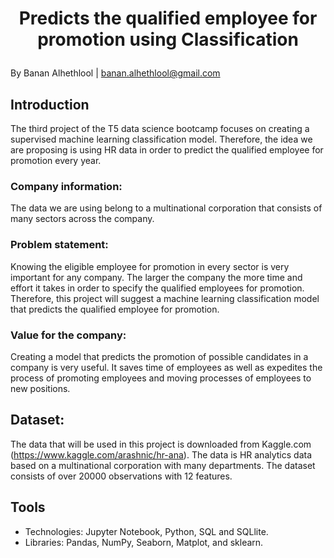 # <p align="center">  Predicts the qualified employee for promotion using Classification </p>
By Banan Alhethlool | banan.alhethlool@gmail.com

## Introduction

The third project of the T5 data science bootcamp focuses on creating a supervised machine learning classification model. Therefore, the idea we are proposing is using HR data in order to predict the qualified employee for promotion every year.


### Company information:
The data we are using belong to a multinational corporation that consists of many sectors across the company.

### Problem statement:
Knowing the eligible employee for promotion in every sector is very important for any company. The larger the company the more time and effort it takes in order to specify the qualified employees for promotion. Therefore, this project will suggest a machine learning classification model that predicts the qualified employee for promotion.

### Value for the company:
Creating a model that predicts the promotion of possible candidates in a company is very useful. It saves time of employees as well as expedites the process of promoting employees and moving processes of employees to new positions. 

## Dataset:

The data that will be used in this project is downloaded from Kaggle.com (https://www.kaggle.com/arashnic/hr-ana). The data is HR analytics data based on a multinational corporation with many departments. The dataset consists of over 20000 observations with 12 features.

## Tools

- Technologies: Jupyter Notebook, Python, SQL and SQLlite.
- Libraries: Pandas, NumPy, Seaborn, Matplot, and sklearn. 

